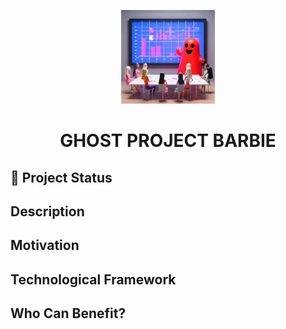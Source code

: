 <p align="center">
  <img src="ghost_ai.jpeg" alt="GHOST PROJECT BARBIE" width="150">
</p>
<h1 align="center"><strong>GHOST PROJECT BARBIE</strong></h1>


## 🚧 Project Status


## Description



## Motivation



## Technological Framework



## Who Can Benefit?

